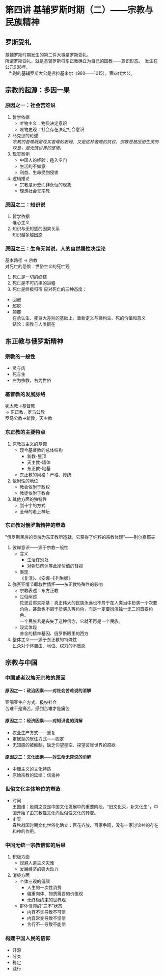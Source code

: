 # 第四讲 基辅罗斯时期（二）——宗教与民族精神
## 罗斯受礼
基辅罗斯时期发生的第二件大事是罗斯受礼。 <br/>
所谓罗斯受礼，就是基辅罗斯将东正教确立为自己的国教——意识形态。 发生在公元988年。<br/> 
当时的基辅罗斯大公是弗拉基米尔（980——1015），第四代大公。<br/>
## 宗教的起源：多因一果
### 原因之一：社会苦难说
1. 哲学依据
    - 唯物主义：物质决定意识
    - 唯物史观：社会存在决定社会意识
2. 马克思的论述<br/>
    _宗教的苦难既是现实苦难的表现，又是这种苦难的抗议。宗教是被压迫生灵的叹息，是无情世界的感情。_
3. 现实案例
    - 中国人的经验：遁入空门
    - 生活的不如意
    - 利益、生命受到侵害
4. 逻辑推论
    - 宗教是历史而非永恒的现象
    - 理想社会无宗教
### 原因之二：知识说
1. 哲学依据<br/>
    唯心主义
2. 知识与无知感的因果关系<br/>
    知识越多越困惑
### 原因之三：生命无常说，人的自然属性决定论
基本路径 -> 宗教<br/>
对死亡的恐惧：世俗主义的死亡观
1. 死亡是一切的终结
2. 死亡是不可抗拒的进程
3. 死亡是终极归宿
应对死亡的三种态度：
- 回避
- 超脱
- 颠覆<br/>
    在承认生、死巨大差别的基础上，重新定义与建构生、死的价值和意义<br/>
结论：宗教与人类同在
## 东正教与俄罗斯精神
### 宗教的一般性
- 灵与肉
- 死与生
- 左为宗教，右为世俗
### 基督教的发展脉络
犹太教->基督教<br/>
-> 东正教，罗马公教<br/>
罗马公教->新教，天主教
### 东正教的主要特点
1. 原教旨主义的基调
    - 现今基督教的总体结构
        - 新教-屋顶
        - 天主教-墙体
        - 东正教-地基
    - 东正教的风格：严格、传统
2. 依附性的地位
    - 教会依附于政权
    - 教徒依附于教会
3. 其他方面的独特性
    - 划十字的方式
    - 圣母的走上神坛
### 东正教对俄罗斯精神的塑造
"俄罗斯民族的灵魂为东正教所造就，它获得了纯粹的宗教体现"——别尔嘉耶夫
1. 彼岸意识——源于宗教一般性
    - 含义
        - 生活在别处
        - 对物质肉体等此岸价值的轻视
    - 表现<br/>
        《复活》、《安娜·卡列琳娜》
2. 弥赛亚情节即救世情怀——东正教特殊性的影响
    - 宗教表述：东方正教
    - 世俗阐述<br/>
        陀思妥耶夫斯基：真正伟大的民族永远也不屑于在人类当中扮演一个次要角色，甚至也不屑于扮演头等角色，而是一定要扮演独一无二的首要角色。 <br/>
        一个民族若是丧失了这种信念，它就不再是一个民族。
    - 现实体现<br/>
        普金的精神基因、俄罗斯眼里的西方
3. 整体主义——源于东正教的特殊性<br/>
    民众对个体自由、地位、权力的不敏感
## 宗教与中国
### 中国或者汉族无宗教的原因
#### 原因之一：政治因素——对社会苦难说的消解
亚细亚生产方式、极权社会<br/>
苦难不是痛苦，感到苦难才是痛苦<br/>
#### 原因之二：经济因素——对知识说的消解
- 农业生产方式——重复
- 定居型的居住方式——固定
- 无知感的被抑制，缺乏仰望星空、探望彼岸世界的原欲
#### 原因之三：文化因素——对生命无常说的消解
- 中庸主义的文化特质
- 原始宗教的延续：信鬼神
### 世俗文化主体地位的塑造
- 时间<br/>
    王国维：殷周之变是中国文化发展中的重要阶段，“旧文化灭，新文化生”，中国开始了由宗教性文化向世俗性文化的转变。
- 史实<br/>
    春秋战国时期文化世俗化确立：百花齐放、百家争鸣，没有一家讨论神的存在和神的作用。
### 中国无统一宗教信仰的后果
1. 积极方面
    - 规避人道主义灾难
    - 发展经济的强大动力
2. 消极方面
    - 个体三观的偏颇
        - 人生的一次性消费
        - 偏重肉体、物质需要的价值观
        - 无终极约束的世界观
    - 群体信仰的“三不”状态
        - 内容不实导致不可信
        - 内容常变导致不坚信
        - 言行不一导致不能信
### 构建中国人民的信仰
- 开源
- 分类
- 稳定
- 践行